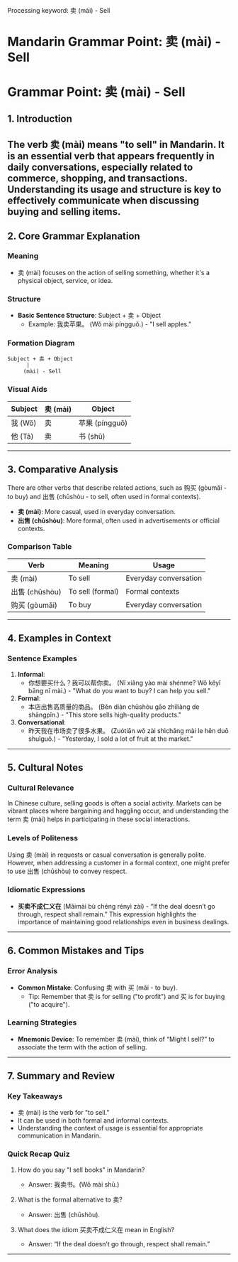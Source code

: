 Processing keyword: 卖 (mài) - Sell
# Mandarin Grammar Point: 卖 (mài) - Sell
# Grammar Point: 卖 (mài) - Sell
## 1. Introduction
The verb 卖 (mài) means "to sell" in Mandarin. It is an essential verb that appears frequently in daily conversations, especially related to commerce, shopping, and transactions. Understanding its usage and structure is key to effectively communicate when discussing buying and selling items.
---
## 2. Core Grammar Explanation
### Meaning
- 卖 (mài) focuses on the action of selling something, whether it's a physical object, service, or idea.
### Structure
- **Basic Sentence Structure**: Subject + 卖 + Object
  - Example: 我卖苹果。 (Wǒ mài píngguǒ.) - "I sell apples."
### Formation Diagram
```
Subject + 卖 + Object
      |
     (mài) - Sell
```
### Visual Aids
| Subject | 卖 (mài) | Object    |
|---------|----------|-----------|
| 我 (Wǒ) | 卖       | 苹果 (píngguǒ) |
| 他 (Tā) | 卖       | 书 (shū)     |
---
## 3. Comparative Analysis
There are other verbs that describe related actions, such as 购买 (gòumǎi - to buy) and 出售 (chūshòu - to sell, often used in formal contexts). 
- **卖 (mài)**: More casual, used in everyday conversation.
- **出售 (chūshòu)**: More formal, often used in advertisements or official contexts.
### Comparison Table
| Verb      | Meaning                | Usage              |
|-----------|-----------------------|--------------------|
| 卖 (mài)  | To sell               | Everyday conversation|
| 出售 (chūshòu)| To sell (formal)    | Formal contexts     |
| 购买 (gòumǎi)| To buy              | Everyday conversation|
---
## 4. Examples in Context
### Sentence Examples
1. **Informal**: 
   - 你想要买什么？我可以帮你卖。 (Nǐ xiǎng yào mài shénme? Wǒ kěyǐ bāng nǐ mài.) - "What do you want to buy? I can help you sell."
2. **Formal**:
   - 本店出售高质量的商品。 (Běn diàn chūshòu gāo zhìliàng de shāngpǐn.) - "This store sells high-quality products."
3. **Conversational**:
   - 昨天我在市场卖了很多水果。 (Zuótiān wǒ zài shìchǎng mài le hěn duō shuǐguǒ.) - "Yesterday, I sold a lot of fruit at the market."
---
## 5. Cultural Notes
### Cultural Relevance
In Chinese culture, selling goods is often a social activity. Markets can be vibrant places where bargaining and haggling occur, and understanding the term 卖 (mài) helps in participating in these social interactions. 
### Levels of Politeness
Using 卖 (mài) in requests or casual conversation is generally polite. However, when addressing a customer in a formal context, one might prefer to use 出售 (chūshòu) to convey respect.
### Idiomatic Expressions
- **买卖不成仁义在** (Mǎimài bù chéng rényì zài) - “If the deal doesn’t go through, respect shall remain.” This expression highlights the importance of maintaining good relationships even in business dealings.
---
## 6. Common Mistakes and Tips
### Error Analysis
- **Common Mistake**: Confusing 卖 with 买 (mǎi - to buy). 
  - Tip: Remember that 卖 is for selling ("to profit") and 买 is for buying ("to acquire").
### Learning Strategies
- **Mnemonic Device**: To remember 卖 (mài), think of “Might I sell?” to associate the term with the action of selling.
---
## 7. Summary and Review
### Key Takeaways
- 卖 (mài) is the verb for "to sell."
- It can be used in both formal and informal contexts.
- Understanding the context of usage is essential for appropriate communication in Mandarin.
### Quick Recap Quiz
1. How do you say "I sell books" in Mandarin?
   - Answer: 我卖书。(Wǒ mài shū.)
  
2. What is the formal alternative to 卖?
   - Answer: 出售 (chūshòu).
  
3. What does the idiom 买卖不成仁义在 mean in English?
   - Answer: “If the deal doesn’t go through, respect shall remain.”
---
